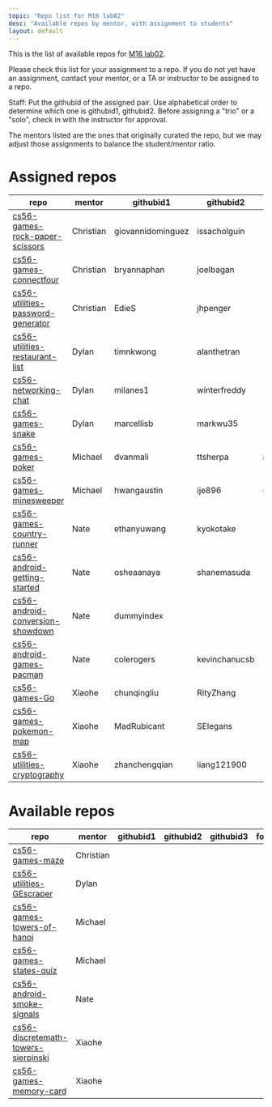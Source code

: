 ```yaml
---
topic: "Repo list for M16 lab02"
desc: "Available repos by mentor, with assignment to students"
layout: default
---
```


This is the list of available repos for [M16 lab02](/lab/lab02).

Please check this list for your assignment to a repo.   If you do not yet have an assignment, 
contact your mentor, or a TA or instructor to be assigned to a repo.

Staff: Put the githubid of the assigned pair.   Use alphabetical order to determine which one is githubid1, githubid2.  Before assigning
a "trio" or a "solo", check in with the instructor for approval.

The mentors listed are the ones that originally curated the repo, but we may adjust those assignments to balance the student/mentor
ratio.

# Assigned repos

| repo | mentor | githubid1 | githubid2 | githubid3 | fork | feedback |
|------|--------|-----------|-----------|-----------|------|----------|
| [cs56-games-rock-paper-scissors](https://github.com/UCSB-CS56-Projects/cs56-games-rock-paper-scissors) | Christian | giovannidominguez   |  issacholguin |    | [fork](https://github.com/giovannidominguez/cs56-games-rock-paper-scissors) | [feedback](https://github.com/UCSB-CS56-M16/FEEDBACK_giovannidominguez_issacholguin) |
| [cs56-games-connectfour](https://github.com/UCSB-CS56-Projects/cs56-games-connectfour) | Christian | bryannaphan |  joelbagan |    | [fork](https://github.com/bryannaphan/cs56-games-connectfour) | [feedback](https://github.com/UCSB-CS56-M16/FEEDBACK_bryannaphan_joelbagan) |
| [cs56-utilities-password-generator](https://github.com/UCSB-CS56-Projects/cs56-utilities-password-generator) | Christian |  EdieS  |  jhpenger  |    | [fork](https://github.com/EdieS/cs56-utilities-password-generator) | [feedback](https://github.com/UCSB-CS56-M16/FEEDBACK_EdieS_jhpenger) |
| [cs56-utilities-restaurant-list](https://github.com/UCSB-CS56-Projects/cs56-utilities-restaurant-list) | Dylan | timnkwong |  alanthetran |   | [fork](https://github.com/timnkwong/cs56-utilities-restaurant-list)  | [feedback](https://github.com/UCSB-CS56-M16/FEEDBACK_alanthetran_timnkwong) |
| [cs56-networking-chat](https://github.com/UCSB-CS56-Projects/cs56-networking-chat) | Dylan |  milanes1  | winterfreddy |    | [fork](https://github.com/winterfreddy/cs56-networking-chat)  | [feedback](https://github.com/UCSB-CS56-M16/FEEDBACK_milanes1_winterfreddy) |
| [cs56-games-snake](https://github.com/UCSB-CS56-Projects/cs56-games-snake) | Dylan | marcellisb | markwu35 | | [fork](https://github.com/markwu35/cs56-games-snake)  | [feedback](https://github.com/UCSB-CS56-M16/FEEDBACK_marcellisb_markwu35) |
| [cs56-games-poker](https://github.com/UCSB-CS56-Projects/cs56-games-poker) | Michael |  dvanmali  |  ttsherpa   |  atyuen  | [fork](https://github.com/dvanmali/cs56-games-poker) |   [feedback](https://github.com/UCSB-CS56-M16/FEEDBACK_atyuen_dvanmali_ttsherpa) |
| [cs56-games-minesweeper](https://github.com/UCSB-CS56-Projects/cs56-games-minesweeper) | Michael  | hwangaustin   | ije896   |  saisrimat96  | [fork](https://github.com/hwangaustin/cs56-games-minesweeper) |   [feedback](https://github.com/UCSB-CS56-M16/FEEDBACK_hwangaustin_ije896_saisrimat96) |
| [cs56-games-country-runner](https://github.com/UCSB-CS56-Projects/cs56-games-country-runner) | Nate  |  ethanyuwang  |  kyokotake  |    | [fork](https://github.com/ethanyuwang/cs56-games-country-runner) |  [feedback](https://github.com/UCSB-CS56-M16/FEEDBACK_ethanyuwang_kyokotake) |
| [cs56-android-getting-started](https://github.com/UCSB-CS56-Projects/cs56-android-getting-started) | Nate | osheaanaya  |  shanemasuda |   | [fork](https://github.com/osheaanaya/cs56-android-getting-started) |   [feedback](https://github.com/UCSB-CS56-M16/FEEDBACK_osheaanaya_shanemasuda) |
| [cs56-android-conversion-showdown](https://github.com/UCSB-CS56-Projects/cs56-android-conversion-showdown) | Nate | dummyindex   |    |    | [fork](https://github.com/dummyindex/cs56-android-conversion-showdown) |   [feedback](https://github.com/UCSB-CS56-M16/FEEDBACK_dummyindex) |
| [cs56-android-games-pacman](https://github.com/UCSB-CS56-Projects/cs56-android-games-pacman) | Nate | colerogers   | kevinchanucsb     |    | [fork](https://github.com/colerogers/cs56-android-games-pacman) | [feedback](https://github.com/UCSB-CS56-M16/FEEDBACK_colerogers_kevinchanucsb) |
| [cs56-games-Go](https://github.com/UCSB-CS56-Projects/cs56-games-Go) | Xiaohe | chunqingliu | RityZhang  |  | [fork](https://github.com/chunqingliu/cs56-games-Go) | [feedback](https://github.com/UCSB-CS56-M16/FEEDBACK_chunqingliu_RityZhang) |
| [cs56-games-pokemon-map](https://github.com/UCSB-CS56-Projects/cs56-games-pokemon-map) | Xiaohe | MadRubicant  |  SElegans  |  | [fork](https://github.com/MadRubicant/cs56-games-pokemon-map) | [feedback]() |
| [cs56-utilities-cryptography](https://github.com/UCSB-CS56-Projects/cs56-utilities-cryptography) | Xiaohe | zhanchengqian | liang121900  |   | [fork](https://github.com/zhanchengqian/cs56-utilities-cryptography) | [feedback]() |

# Available repos

| repo | mentor | githubid1 | githubid2 | githubid3 | fork |
|------|--------|-----------|-----------|-----------|------|
| [cs56-games-maze](https://github.com/UCSB-CS56-Projects/cs56-games-maze) | Christian |    |    |    | 
| [cs56-utilities-GEscraper](https://github.com/UCSB-CS56-Projects/cs56-utilities-GEscraper) | Dylan |    |    |    | 
| [cs56-games-towers-of-hanoi](https://github.com/UCSB-CS56-Projects/cs56-games-towers-of-hanoi) | Michael  |    |    |  |
| [cs56-games-states-quiz](https://github.com/UCSB-CS56-Projects/cs56-games-states-quiz) | Michael  |    |    |    | 
| [cs56-android-smoke-signals](https://github.com/UCSB-CS56-Projects/cs56-android-smoke-signals) | Nate |    |    |    | 
| [cs56-discretemath-towers-sierpinski](https://github.com/UCSB-CS56-Projects/cs56-discretemath-towers-sierpinski) | Xiaohe |    |    |    | 
| [cs56-games-memory-card](https://github.com/UCSB-CS56-Projects/cs56-games-memory-card) | Xiaohe |    |    |    | 


<div style="display:none;">

For convenience, if you are viewing the .md source in github while editing, here are links that take you directly to
* web version of this page: [UCSB-CS56-M16.github.io/lab02/repo_list](http://UCSB-CS56-M16.github.io/lab/lab02/repo_list)
* web version of lab02: [UCSB-CS56-M16.github.io/lab02](http://UCSB-CS56-M16.github.io/lab/lab02)
</div>
